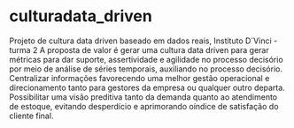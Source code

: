 # culturadata_driven
Projeto de cultura data driven baseado em dados reais, Instituto D´Vinci - turma 2
A proposta de valor é gerar uma cultura data driven para gerar métricas para dar suporte, assertividade e agilidade no processo decisório por meio de análise de séries temporais, auxiliando no processo decisório.
Centralizar informações favorecendo uma melhor gestão operacional e direcionamento tanto para gestores da empresa  ou qualquer outro departa.
Possibilitar uma visão preditiva tanto da demanda quanto ao atendimento de estoque, evitando desperdício e aprimorando oíndice de satisfação do cliente final.
